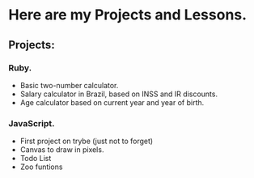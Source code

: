 # Here are my Projects and Lessons.
## Projects:
### Ruby.
- Basic two-number calculator.
- Salary calculator in Brazil, based on INSS and IR discounts.
- Age calculator based on current year and year of birth.

### JavaScript.
- First project on trybe (just not to forget)
- Canvas to draw in pixels.
- Todo List
- Zoo funtions
